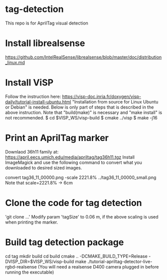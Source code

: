 # tag-detection
This repo is for AprilTag visual detection


# Install librealsense
https://github.com/IntelRealSense/librealsense/blob/master/doc/distribution_linux.md

# Install ViSP
Follow the instruction here: https://visp-doc.inria.fr/doxygen/visp-daily/tutorial-install-ubuntu.html
"Installation from source for Linux Ubuntu or Debian" is needed. Below is only part of steps that is described in the above instruction. Note that "build(make)" is necessary and "make install" is not recommended.
$ cd $VISP_WS/visp-build
$ cmake ../visp
$ make -j16

# Print an AprilTag marker
Downlaod 36h11 family at: https://april.eecs.umich.edu/media/apriltag/tag36h11.tgz
Install ImageMagick and use the following command to convert what you downloaded to desired sized images.

convert tag36_11_00000.png -scale 2221.8% ../tag36_11_00000_small.png
Note that scale=2221.8% -> 6cm

# Clone the code for tag detection
'git clone ...'
Modify param 'tagSize' to 0.06 m, if the above scaling is used when printing the marker.

# Build tag detection package
cd tag
mkdir build
cd build
cmake .. -DCMAKE_BUILD_TYPE=Release -DVISP_DIR=$VISP_WS/visp-build
make
./tutorial-apriltag-detector-live-rgbd-realsense
(You will need a realsense D400 camera plugged in before running the executable)
